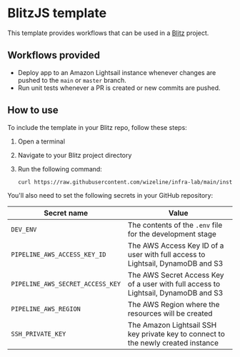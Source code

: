 # BlitzJS template

This template provides workflows that can be used in a [Blitz](https://blitzjs.com) project.

## Workflows provided

- Deploy app to an Amazon Lightsail instance whenever changes are pushed to the `main` or `master` branch.
- Run unit tests whenever a PR is created or new commits are pushed.

## How to use

To include the template in your Blitz repo, follow these steps:

1. Open a terminal
2. Navigate to your Blitz project directory
3. Run the following command:

   ```sh
   curl https://raw.githubusercontent.com/wizeline/infra-lab/main/install.js | node - blitzjs
   ```

You'll also need to set the following secrets in your GitHub repository:

| Secret name                      | Value                                                                              |
| -------------------------------- | ---------------------------------------------------------------------------------- |
| `DEV_ENV`                        | The contents of the `.env` file for the development stage                          |
| `PIPELINE_AWS_ACCESS_KEY_ID`     | The AWS Access Key ID of a user with full access to Lightsail, DynamoDB and S3     |
| `PIPELINE_AWS_SECRET_ACCESS_KEY` | The AWS Secret Access Key of a user with full access to Lightsail, DynamoDB and S3 |
| `PIPELINE_AWS_REGION`            | The AWS Region where the resources will be created                                 |
| `SSH_PRIVATE_KEY`                | The Amazon Lightsail SSH key private key to connect to the newly created instance  |
